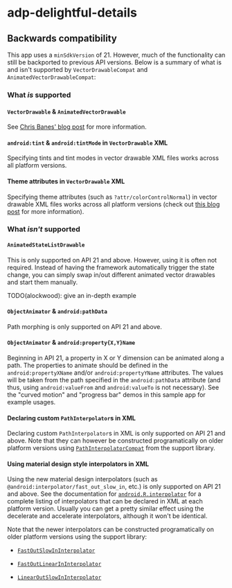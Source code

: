 # adp-delightful-details

## Backwards compatibility

This app uses a `minSdkVersion` of 21. However, much of the functionality can still
be backported to previous API versions. Below is a summary of what is and isn't supported by
`VectorDrawableCompat` and `AnimatedVectorDrawableCompat`:

### What _is_ supported

#### `VectorDrawable` & `AnimatedVectorDrawable`

See [Chris Banes' blog post][chris-banes-vector-blog-post] for more information.

#### `android:tint` & `android:tintMode` in `VectorDrawable` XML

Specifying tints and tint modes in vector drawable XML files works across all platform versions.

#### Theme attributes in `VectorDrawable` XML

Specifying theme attributes (such as `?attr/colorControlNormal`) in vector drawable
XML files works across all platform versions (check out [this blog post][theme-attributes-blog-post]
for more information).

### What _isn't_ supported

#### `AnimatedStateListDrawable`

This is only supported on API 21 and above. However, using it is often not required. Instead of
having the framework automatically trigger the state change, you can simply swap in/out different
animated vector drawables and start them manually.

TODO(alockwood): give an in-depth example

#### `ObjectAnimator` & `android:pathData`

Path morphing is only supported on API 21 and above.

#### `ObjectAnimator` & `android:property{X,Y}Name`

Beginning in API 21, a property in X or Y dimension can be animated along a path.
The properties to animate should be defined in the `android:propertyXName` 
and/or `android:propertyYName` attributes. The values will be taken from the path
specified in the `android:pathData` attribute (and thus, using `android:valueFrom` 
and `android:valueTo` is not necessary). See the "curved motion" and "progress bar" demos
in this sample app for example usages.

#### Declaring custom `PathInterpolator`s in XML

Declaring custom `PathInterpolator`s in XML is only supported on API 21 and above. Note that 
they can however be constructed programatically on older platform versions using 
[`PathInterpolatorCompat`][PathInterpolatorCompat] from the support library.

#### Using material design style interpolators in XML

Using the new material design interpolators (such as `@android:interpolator/fast_out_slow_in`, etc.)
is only supported on API 21 and above. See the documentation for [`android.R.interpolator`][android.R.interpolator]
for a complete listing of interpolators that can be declared in XML at each platform version. Usually you can get
a pretty similar effect using the decelerate and accelerate interpolators, although it won't be identical.

Note that the newer interpolators can be constructed programatically on older platform versions using
the support library:

* [`FastOutSlowInInterpolator`][FastOutSlowInInterpolator]
* [`FastOutLinearInInterpolator`][FastOutLinearInInterpolator]
* [`LinearOutSlowInInterpolator`][LinearOutSlowInInterpolator]

  [chris-banes-vector-blog-post]: https://chris.banes.me/2016/02/25/appcompat-vector/
  [theme-attributes-blog-post]: http://www.androiddesignpatterns.com/2016/08/contextcompat-getcolor-getdrawable.html
  [PathInterpolatorCompat]: https://developer.android.com/reference/android/support/v4/view/animation/PathInterpolatorCompat.html
  [FastOutSlowInInterpolator]: https://developer.android.com/reference/android/support/v4/view/animation/FastOutSlowInInterpolator.html
  [FastOutLinearInInterpolator]: https://developer.android.com/reference/android/support/v4/view/animation/FastOutLinearInInterpolator.html
  [LinearOutSlowInInterpolator]: https://developer.android.com/reference/android/support/v4/view/animation/LinearOutSlowInInterpolator.html
  [android.R.interpolator]: https://developer.android.com/reference/android/R.interpolator.html
